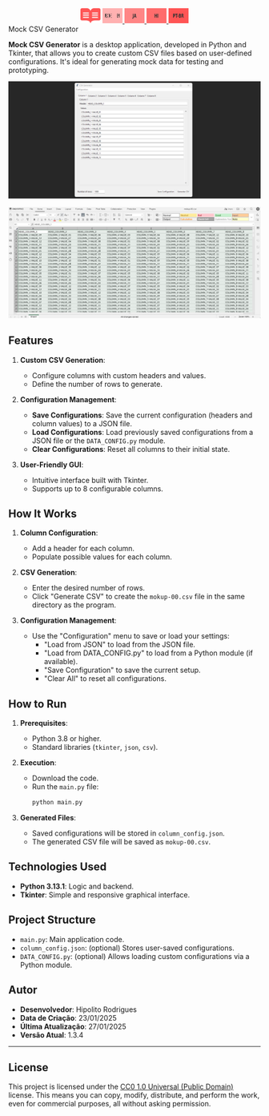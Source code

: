 <div align="center">
	<img height="30" width="40" src="https://github.com/hipolitorodrigues/mock_csv_generator/blob/e3f4b6240ef8b99934e7383aeafac11e1c1819d2/assets/images/img-readme-ico.svg">
    <a href="./README.md">
		<img height="30" width="40" src="https://github.com/hipolitorodrigues/mock_csv_generator/blob/e3f4b6240ef8b99934e7383aeafac11e1c1819d2/assets/images/img-readme-en.svg">
	</a>
	<a href="./RREADME.ja.md">
		<img height="30" width="40" src="https://github.com/hipolitorodrigues/mock_csv_generator/blob/e3f4b6240ef8b99934e7383aeafac11e1c1819d2/assets/images/img-readme-ja.svg">
	</a>
	<a href="./README.hi.md">
		<img height="30" width="40" src="https://github.com/hipolitorodrigues/mock_csv_generator/blob/e3f4b6240ef8b99934e7383aeafac11e1c1819d2/assets/images/img-readme-hi.svg">
	</a>
	<a href="./README.pt-BR">
		<img height="30" width="40" src="https://github.com/hipolitorodrigues/mock_csv_generator/blob/e3f4b6240ef8b99934e7383aeafac11e1c1819d2/assets/images/img-readme-pt-br.svg">
	</a>
</div

# Mock CSV Generator

**Mock CSV Generator** is a desktop application, developed in Python and Tkinter, that allows you to create custom CSV files based on user-defined configurations. It's ideal for generating mock data for testing and prototyping.

![alt text](https://github.com/hipolitorodrigues/mock_csv_generator/blob/88853b15db5302aba301f4e70edf7a7e2503a11f/assets/images/sampling.png)

![alt text](https://github.com/hipolitorodrigues/mock_csv_generator/blob/ad0ad82c9a6114ccceee7eed0f983b205cf64991/assets/images/screenshot.png)

## Features

1. **Custom CSV Generation**:
   - Configure columns with custom headers and values.
   - Define the number of rows to generate.

2. **Configuration Management**:
   - **Save Configurations**: Save the current configuration (headers and column values) to a JSON file.
   - **Load Configurations**: Load previously saved configurations from a JSON file or the `DATA_CONFIG.py` module.
   - **Clear Configurations**: Reset all columns to their initial state.

3. **User-Friendly GUI**:
   - Intuitive interface built with Tkinter.
   - Supports up to 8 configurable columns.

## How It Works

1. **Column Configuration**:
   - Add a header for each column.
   - Populate possible values for each column.

2. **CSV Generation**:
   - Enter the desired number of rows.
   - Click "Generate CSV" to create the `mokup-00.csv` file in the same directory as the program.

3. **Configuration Management**:
   - Use the "Configuration" menu to save or load your settings:
     - "Load from JSON" to load from the JSON file.
     - "Load from DATA_CONFIG.py" to load from a Python module (if available).
     - "Save Configuration" to save the current setup.
     - "Clear All" to reset all configurations.

## How to Run

1. **Prerequisites**:
   - Python 3.8 or higher.
   - Standard libraries (`tkinter`, `json`, `csv`).

2. **Execution**:
   - Download the code.
   - Run the `main.py` file:
     ```bash
     python main.py
     ```

3. **Generated Files**:
   - Saved configurations will be stored in `column_config.json`.
   - The generated CSV file will be saved as `mokup-00.csv`.

## Technologies Used

- **Python 3.13.1**: Logic and backend.
- **Tkinter**: Simple and responsive graphical interface.

## Project Structure

- `main.py`: Main application code.
- `column_config.json`: (optional) Stores user-saved configurations.
- `DATA_CONFIG.py`: (optional) Allows loading custom configurations via a Python module.

## Autor

- **Desenvolvedor**: Hipolito Rodrigues
- **Data de Criação**: 23/01/2025
- **Última Atualização**: 27/01/2025
- **Versão Atual**: 1.3.4

---

## License

This project is licensed under the [CC0 1.0 Universal (Public Domain)](https://creativecommons.org/publicdomain/zero/1.0/) license. This means you can copy, modify, distribute, and perform the work, even for commercial purposes, all without asking permission.
